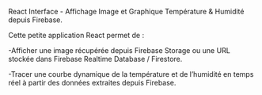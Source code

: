 React Interface - Affichage Image et Graphique Température & Humidité depuis Firebase.

Cette petite application React permet de :

-Afficher une image récupérée depuis Firebase Storage ou une URL stockée dans Firebase Realtime Database / Firestore.

-Tracer une courbe dynamique de la température et de l’humidité en temps réel à partir des données extraites depuis Firebase.
